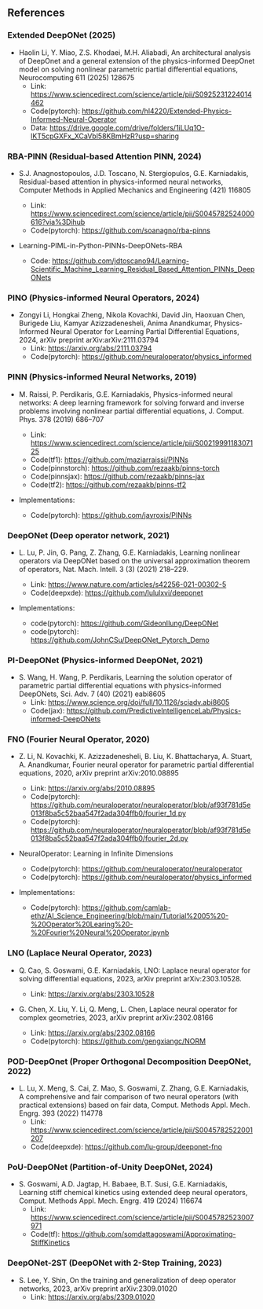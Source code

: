 ## References

### Extended DeepONet (2025)
- Haolin Li, Y. Miao, Z.S. Khodaei, M.H. Aliabadi, An architectural analysis of DeepOnet and a general extension of the physics-informed DeepOnet model on solving nonlinear parametric partial differential equations, Neurocomputing 611 (2025) 128675
  - Link: https://www.sciencedirect.com/science/article/pii/S0925231224014462
  - Code(pytorch): https://github.com/hl4220/Extended-Physics-Informed-Neural-Operator
  - Data: https://drive.google.com/drive/folders/1iLUq1O-lKT5cpGXFx_XCaVbl58KBmHzR?usp=sharing


### RBA-PINN (Residual-based Attention PINN, 2024)
- S.J. Anagnostopoulos, J.D. Toscano, N. Stergiopulos, G.E. Karniadakis, Residual-based attention in physics-informed neural networks, Computer Methods in Applied Mechanics and Engineering (421) 116805
  - Link: https://www.sciencedirect.com/science/article/pii/S0045782524000616?via%3Dihub
  - Code(pytorch): https://github.com/soanagno/rba-pinns

- Learning-PIML-in-Python-PINNs-DeepONets-RBA
  - Code: https://github.com/jdtoscano94/Learning-Scientific_Machine_Learning_Residual_Based_Attention_PINNs_DeepONets


### PINO (Physics-informed Neural Operators, 2024)
- Zongyi Li, Hongkai Zheng, Nikola Kovachki, David Jin, Haoxuan Chen, Burigede Liu, Kamyar Azizzadenesheli, Anima Anandkumar, Physics-Informed Neural Operator for Learning Partial Differential Equations, 2024, arXiv preprint arXiv:arXiv:2111.03794
  - Link: https://arxiv.org/abs/2111.03794
  - Code(pytorch): https://github.com/neuraloperator/physics_informed


### PINN (Physics-informed Neural Networks, 2019)
- M. Raissi, P. Perdikaris, G.E. Karniadakis, Physics-informed neural networks: A deep learning framework for solving forward and inverse problems involving nonlinear partial differential equations, J. Comput. Phys. 378 (2019) 686–707
  - Link: https://www.sciencedirect.com/science/article/pii/S0021999118307125
  - Code(tf1): https://github.com/maziarraissi/PINNs
  - Code(pinnstorch): https://github.com/rezaakb/pinns-torch
  - Code(pinnsjax): https://github.com/rezaakb/pinns-jax
  - Code(tf2): https://github.com/rezaakb/pinns-tf2

- Implementations:
  - Code(pytorch): https://github.com/jayroxis/PINNs


### DeepONet (Deep operator network, 2021)
- L. Lu, P. Jin, G. Pang, Z. Zhang, G.E. Karniadakis, Learning nonlinear operators via DeepONet based on the universal approximation theorem of operators, Nat. Mach. Intell. 3 (3) (2021) 218–229.
  - Link: https://www.nature.com/articles/s42256-021-00302-5
  - Code(deepxde): https://github.com/lululxvi/deeponet

- Implementations:
  - code(pytorch): https://github.com/GideonIlung/DeepONet
  - code(pytorch): https://github.com/JohnCSu/DeepONet_Pytorch_Demo


### PI-DeepONet (Physics-informed DeepONet, 2021)
- S. Wang, H. Wang, P. Perdikaris, Learning the solution operator of parametric partial differential equations with physics-informed DeepONets, Sci. Adv. 7 (40) (2021) eabi8605
  - Link: https://www.science.org/doi/full/10.1126/sciadv.abi8605
  - Code(jax): https://github.com/PredictiveIntelligenceLab/Physics-informed-DeepONets


### FNO (Fourier Neural Operator, 2020)
- Z. Li, N. Kovachki, K. Azizzadenesheli, B. Liu, K. Bhattacharya, A. Stuart, A. Anandkumar, Fourier neural operator for parametric partial differential equations, 2020, arXiv preprint arXiv:2010.08895
  - Link: https://arxiv.org/abs/2010.08895
  - Code(pytorch): https://github.com/neuraloperator/neuraloperator/blob/af93f781d5e013f8ba5c52baa547f2ada304ffb0/fourier_1d.py
  - Code(pytorch): https://github.com/neuraloperator/neuraloperator/blob/af93f781d5e013f8ba5c52baa547f2ada304ffb0/fourier_2d.py

- NeuralOperator: Learning in Infinite Dimensions
  - Code(pytorch): https://github.com/neuraloperator/neuraloperator
  - Code(pytorch): https://github.com/neuraloperator/physics_informed

- Implementations:
  - Code(pytorch): https://github.com/camlab-ethz/AI_Science_Engineering/blob/main/Tutorial%2005%20-%20Operator%20Learing%20-%20Fourier%20Neural%20Operator.ipynb

### LNO (Laplace Neural Operator, 2023)
- Q. Cao, S. Goswami, G.E. Karniadakis, LNO: Laplace neural operator for solving differential equations, 2023, arXiv preprint arXiv:2303.10528.
  - Link: https://arxiv.org/abs/2303.10528

- G. Chen, X. Liu, Y. Li, Q. Meng, L. Chen, Laplace neural operator for complex geometries, 2023, arXiv preprint arXiv:2302.08166
  - Link: https://arxiv.org/abs/2302.08166
  - Code(pytorch): https://github.com/gengxiangc/NORM


### POD-DeepOnet (Proper Orthogonal Decomposition DeepONet, 2022)
- L. Lu, X. Meng, S. Cai, Z. Mao, S. Goswami, Z. Zhang, G.E. Karniadakis, A comprehensive and fair comparison of two neural operators (with practical extensions) based on fair data, Comput. Methods Appl. Mech. Engrg. 393 (2022) 114778
  - Link: https://www.sciencedirect.com/science/article/pii/S0045782522001207
  - Code(deepxde): https://github.com/lu-group/deeponet-fno


### PoU-DeepONet (Partition-of-Unity DeepONet, 2024)
- S. Goswami, A.D. Jagtap, H. Babaee, B.T. Susi, G.E. Karniadakis, Learning stiff chemical kinetics using extended deep neural operators, Comput. Methods Appl. Mech. Engrg. 419 (2024) 116674
  - Link: https://www.sciencedirect.com/science/article/pii/S0045782523007971
  - Code(tf): https://github.com/somdattagoswami/Approximating-StiffKinetics


### DeepONet-2ST (DeepONet with 2-Step Training, 2023)
- S. Lee, Y. Shin, On the training and generalization of deep operator networks, 2023, arXiv preprint arXiv:2309.01020
  - Link: https://arxiv.org/abs/2309.01020

